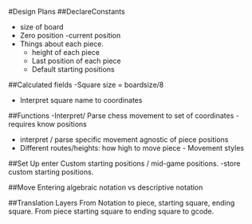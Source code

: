 #Design Plans
##DeclareConstants
- size of board
- Zero position
-current position
- Things about each piece.
	- height of each piece
	- Last position of each piece
	- Default starting positions
	

##Calculated fields
-Square size = boardsize/8
- Interpret square name to coordinates

##Functions
-Interpret/ Parse chess movement to set of coordinates - requires know positions
- interpret / parse specific movement agnostic of piece positions
- Different routes/heights: how high to move piece - Movement styles

##Set Up
enter Custom starting positions / mid-game positions.
-store custom starting positions.


##Move Entering
algebraic notation vs descriptive notation

##Translation Layers
From Notation to piece, starting square, ending square. 
From piece starting square to ending square to gcode.

